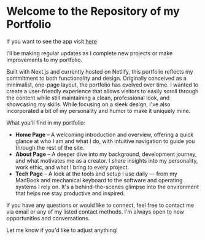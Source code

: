 # Welcome to the Repository of my Portfolio

If you want to see the app visit <a href="https://devspatelportfolio.netlify.app" target="_blank">here</a>

I’ll be making regular updates as I complete new projects or make improvements to my portfolio.

Built with Next.js and currently hosted on Netlify, this portfolio reflects my commitment to both functionality and design.
Originally conceived as a minimalist, one-page layout, the portfolio has evolved over time.
I wanted to create a user-friendly experience that allows visitors to easily scroll through the content while still maintaining a clean, professional look, and showcasing my skills.
While focusing on a sleek design, I've also incorporated a bit of my personality and humor to make it uniquely mine.

What you'll find in my portfolio:
<ul>
<li><b>Home Page</b> – A welcoming introduction and overview, offering a quick glance at who I am and what I do, with intuitive navigation to guide you through the rest of the site.</li>

<li><b>About Page</b> – A deeper dive into my background, development journey, and what motivates me as a creator. I share insights into my personality, work ethic, and what I bring to every project.</li>

<li><b>Tech Page</b> – A look at the tools and setup I use daily — from my MacBook and mechanical keyboard to the software and operating systems I rely on. It's a behind-the-scenes glimpse into the environment that helps me stay productive and inspired.</li>

</ul>

If you have any questions or would like to connect, feel free to contact me via email or any of my listed contact methods. I'm always open to new opportunities and conversations.

Let me know if you'd like to adjust anything!
